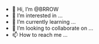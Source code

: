 - 👋 Hi, I’m @BRROW
- 👀 I’m interested in ...
- 🌱 I’m currently learning ...
- 💞️ I’m looking to collaborate on ...
- 📫 How to reach me ...

<!---
BRROW/BRROW is a ✨ special ✨ repository because its `README.md` (this file) appears on your GitHub profile.
You can click the Preview link to take a look at your changes.
--->
